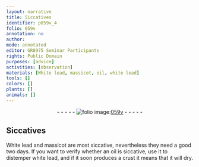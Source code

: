 ```yaml
---
layout: narrative
title: Siccatives
identifier: p059v_4
folio: 059v
annotation: no
author:
mode: annotated
editor: GR8975 Seminar Participants
rights: Public Domain
purposes: [advice]
activities: [observation]
materials: [White lead, massicot, oil, white lead]
tools: []
colors: []
plants: []
animals: []
---
```


 <div class="folio" align="center">- - - - - <a href="http://gallica.bnf.fr/ark:/12148/btv1b10500001g/f124.item" target="_blank"><img src="https://cu-mkp.github.io/GR8975-edition/assets/photo-icon.png" alt="folio image: " style="display:inline-block; margin-bottom:-3px;"/>059v</a> - - - - - </div>  <span class="activity"></span> 

## Siccatives

 
<span class="material">White lead</span> and <span class="material">massicot</span> are most siccative, nevertheless they need a good two days. If you want to verify whether an <span class="material">oil</span> is siccative, use it to distemper <span class="material">white lead</span>, and if it soon produces a crust it means that it will dry.
 